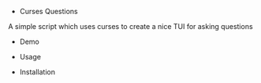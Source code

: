 * Curses Questions

A simple script which uses curses to create a nice TUI for asking questions

* Demo

* Usage

* Installation
